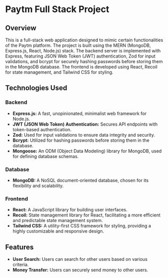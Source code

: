 # Paytm Full Stack Project

## Overview

This is a full-stack web application designed to mimic certain functionalities of the Paytm platform. The project is built using the MERN (MongoDB, Express.js, React, Node.js) stack. The backend server is implemented with Express, featuring JSON Web Token (JWT) authentication, Zod for input validations, and bcrypt for securely hashing passwords before storing them in the MongoDB database. The frontend is developed using React, Recoil for state management, and Tailwind CSS for styling.

## Technologies Used

### Backend

- **Express.js:** A fast, unopinionated, minimalist web framework for Node.js.
- **JWT (JSON Web Token) Authentication:** Secures API endpoints with token-based authentication.
- **Zod:** Used for input validations to ensure data integrity and security.
- **Bcrypt:** Utilized for hashing passwords before storing them in the database.
- **Mongoose:** An ODM (Object Data Modeling) library for MongoDB, used for defining database schemas.

### Database

- **MongoDB:** A NoSQL document-oriented database, chosen for its flexibility and scalability.

### Frontend

- **React:** A JavaScript library for building user interfaces.
- **Recoil:** State management library for React, facilitating a more efficient and predictable state management system.
- **Tailwind CSS:** A utility-first CSS framework for styling, providing a highly customizable and responsive design.

## Features

- **User Search:** Users can search for other users based on various criteria.
- **Money Transfer:** Users can securely send money to other users.

